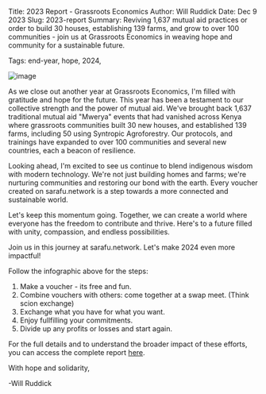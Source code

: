 Title: 2023 Report - Grassroots Economics
Author: Will Ruddick
Date: Dec 9 2023
Slug: 2023-report
Summary: Reviving 1,637 mutual aid practices or order to build 30 houses, establishing 139 farms, and grow to over 100 communities - join us at Grassroots Economics in weaving hope and community for a sustainable future.

Tags: end-year, hope, 2024, 

![image](images/blog/2023-report1.webp)

As we close out another year at Grassroots Economics, I'm filled with gratitude and hope for the future. This year has been a testament to our collective strength and the power of mutual aid. We've brought back 1,637 traditional mutual aid "Mwerya" events that had vanished across Kenya where grassroots communities built 30 new houses, and established 139 farms, including 50 using Syntropic Agroforestry. Our protocols, and trainings have expanded to over 100 communities and several new countries, each a beacon of resilience.

Looking ahead, I'm excited to see us continue to blend indigenous wisdom with modern technology. We're not just building homes and farms; we're nurturing communities and restoring our bond with the earth. Every voucher created on sarafu.network is a step towards a more connected and sustainable world.

Let's keep this momentum going. Together, we can create a world where everyone has the freedom to contribute and thrive. Here's to a future filled with unity, compassion, and endless possibilities.

Join us in this journey at sarafu.network. Let's make 2024 even more impactful!

Follow the infographic above for the steps:

1. Make a voucher - its free and fun.
2. Combine vouchers with others: come together at a swap meet. (Think scion exchange)
3. Exchange what you have for what you want.
4. Enjoy fullfilling your commitments.
5. Divide up any profits or losses and start again.

For the full details and to understand the broader impact of these efforts, you can access the complete report [here](pdfs-downloadable/2023-report.pdf).


With hope and solidarity,

-Will Ruddick
